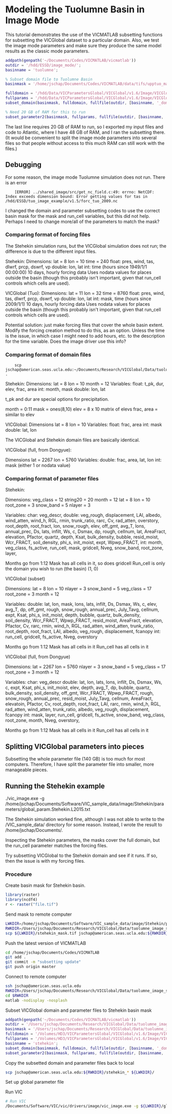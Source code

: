 # Modeling the Tuolumne Basin in Image Mode

This tutorial demonstrates the use of the VICMATLAB subsetting functions for subsetting the VICGlobal dataset to a particular domain. Also, we test the image mode parameters and make sure they produce the same model results as the classic mode parameters.

```matlab
addpath(genpath('~/Documents/Codes/VICMATLAB/vicmatlab'))
outdir = '/hdd/ESSD/image_mode/';
basinname = 'tuolumne';

% Subset domain file to Tuolumne Basin
basinmask = '/home/jschap/Documents/Codes/VICMATLAB/data/tifs/upptuo_mask.tif';

fulldomain = '/hdd/Data/VICParametersGlobal/VICGlobal/v1.6/Image/VICGlobal_domain.nc';
fullparams = '/hdd/Data/VICParametersGlobal/VICGlobal/v1.6/Image/VICGlobal_params.nc';
subset_domain(basinmask, fulldomain, fullfile(outdir, [basinname, '_domain.nc']));

% Need 20 GB of RAM for this to run
subset_parameter2(basinmask, fullparams, fullfile(outdir, [basinname, '_params.nc']));
```

The last line requires 20 GB of RAM to run, so I exported my input files and code to Atlantic, where I have 48 GB of RAM, and I ran the subsetting there. (It would be convenient to split the image mode parameters into several files so that people without access to this much RAM can still work with the files.)

## Debugging
For some reason, the image mode Tuolumne simulation does not run. There is an error 

		[ERROR] ../shared_image/src/get_nc_field.c:49: errno: NetCDF: Index exceeds dimension bound: Error getting values for tas in /hdd/ESSD/tuo_image_example/v1.5/forc_tuo_2009.nc 

I changed the domain and parameter subsetting codes to use the correct basin mask for the mask and run_cell variables, but this did not help. Perhaps I need to change more/all of the parameters to match the mask?

### Comparing format of forcing files

The Stehekin simulation runs, but the VICGlobal simulation does not run; the difference is due to the different input files. 

Stehekin:
Dimensions:
lat = 8
lon = 10
time = 240
float: pres, wind, tas, dlwrf, prcp, dswrf, vp
double: lon, lat
int: time (hours since 1949/1/1 00:00:00)
10 days, hourly forcing data
Uses nodata values for places outside the basin (though this probably isn't important, given that run_cell controls which cells are used). 

VICGlobal (Tuo):
Dimensions:
lat = 11
lon = 32
time = 8760
float: pres, wind, tas, dlwrf, prcp, dswrf, vp
double: lon, lat
int: mask, time (hours since 2009/1/1)
10 days, hourly forcing data
Uses nodata values for places outside the basin (though this probably isn't important, given that run_cell controls which cells are used). 

Potential solution: just make forcing files that cover the whole basin extent. Modify the forcing creation method to do this, as an option. Unless the time is the issue, in which case I might need to add hours, etc. to the description for the time variable. Does the image driver use this info?

### Comparing format of domain files

		scp jschap@american.seas.ucla.edu:~/Documents/Research/VICGlobal/Data/tuolumne_image_subsetting/stehekin_domain.nc .

Stehekin: 
Dimensions:
lat = 8
lon = 10
month = 12
Variables: 
float: t_pk, dur, elev, frac, area
int: month, mask
double: lon, lat

t_pk and dur are special options for precipitation.

month = 0:11
mask = ones(8,10)
elev = 8 x 10 matrix of elevs
frac, area = similar to elev

VICGlobal:
Dimensions
lat = 8
lon = 10
Variables:
float: frac, area
int: mask
double: lat, lon

The VICGlobal and Stehekin domain files are basically identical.

VICGlobal (full, from Dongyue):

Dimensions
lat = 2267
lon = 5760
Variables:
double: frac, area, lat, lon
int: mask (either 1 or nodata value)

### Comparing format of parameter files

Stehekin:

Dimensions:
veg_class = 12
string20 = 20
month = 12
lat = 8
lon = 10
root_zone = 3
snow_band = 5
nlayer = 3

Variables:
char: veg_descr, 
double: veg_rough, displacement, LAI, albedo, wind_atten, wind_h, RGL, rmin, trunk_ratio, rarc, Cv, rad_atten, overstory, root_depth, root_fract, lon, snow_rough, elev, off_gmt, avg_T, lons, annual_prec, Ds, lats, infilt, Ws, c, Dsmax, dp, rough, cellnum, lat, AreaFract, elevation, Pfactor, quartz, depth, Ksat, bulk_density, bubble, resid_moist, Wcr_FRACT, soil_density, phi_s, init_moist, expt, Wpwp_FRACT, 
int: month, veg_class, fs_active, run_cell, mask, gridcell, Nveg, snow_band, root_zone, layer, 

Months go from 1:12
Mask has all cells in it, so does gridcell
Run_cell is only the domain you wish to run (the basin) (1, 0)

VICGlobal (subset)

Dimensions: 
lat = 8
lon = 10
nlayer = 3
snow_band = 5
veg_class = 17
root_zone = 3
month = 12

Variables:
double: lat, lon, mask, lons, lats, infilt, Ds, Dsmax, Ws, c, elev, avg_T, dp, off_gmt, rough, snow_rough, annual_prec, July_Tavg, cellnum, expt, Ksat, phi_s, init_moist, depth, bubble, quartz, bulk_density, soil_density, Wcr_FRACT, Wpwp_FRACT, resid_moist, AreaFract, elevation, Pfactor, Cv, rarc, rmin, wind_h, RGL, rad_atten, wind_atten, trunk_ratio, root_depth, root_fract, LAI, albedo, veg_rough, displacement, fcanopy
int: run_cell, gridcell, fs_active, Nveg, overstory

Months go from 1:12
Mask has all cells in it
Run_cell has all cells in it

VICGlobal (full, from Dongyue)

Dimensions: 
lat = 2267
lon = 5760
nlayer = 3
snow_band = 5
veg_class = 17
root_zone = 3
month = 12

Variables:
char: veg_descr
double: lat, lon, lats, lons, infilt, Ds, Dsmax, Ws, c, expt, Ksat, phi_s, init_moist, elev, depth, avg_T, dp, bubble, quartz, bulk_density, soil_density, off_gmt, Wcr_FRACT, Wpwp_FRACT, rough, snow_rough, annual_prec, resid_moist, July_Tavg, cellnum, AreaFract, elevatoin, Pfactor, Cv, root_depth, root_fract, LAI, rarc, rmin, wind_h, RGL, rad_atten, wind_atten, trunk_ratio, albedo, veg_rough, displacement, fcanopy
int: mask, layer, run_cell, gridcell, fs_active, snow_band, veg_class, root_zone, month, Nveg, overstory, 

Months go from 1:12
Mask has all cells in it
Run_cell has all cells in it

## Splitting VICGlobal parameters into pieces

Subsetting the whole parameter file (140 GB) is too much for most computers. Therefore, I have split the parameter file into smaller, more manageable pieces. 

## Running the Stehekin example

./vic_image.exe -g /home/jschap/Documents/Software/VIC_sample_data/image/Stehekin/parameters/global_param.Stehekin.L2015.txt

The Stehekin simulation worked fine, although I was not able to write to the /VIC_sample_data/ directory for some reason. Instead, I wrote the result to /home/jschap/Documents/.

Inspecting the Stehekin parameters, the masks cover the full domain, but the run_cell parameter matches the forcing files.

Try subsetting VICGlobal to the Stehekin domain and see if it runs. If so, then the issue is with my forcing files.

### Procedure

Create basin mask for Stehekin basin.

```r
library(raster)
library(ncdf4)
r <- raster("file.tif")
```

Send mask to remote computer

```bash
LWKDIR=/home/jschap/Documents/Software/VIC_sample_data/image/Stehekin/parameters
RWKDIR=/Users/jschap/Documents/Research/VICGlobal/Data/tuolumne_image_subsetting
scp ${LWKDIR}/stehekin_mask.tif jschap@american.seas.ucla.edu:${RWKDIR}/ 
```

Push the latest version of VICMATLAB

```bash
cd /home/jschap/Documents/Codes/VICMATLAB
git add .
git commit -m "subsetting update"
git push origin master
```

Connect to remote computer
```bash
ssh jschap@american.seas.ucla.edu
RWKDIR=/Users/jschap/Documents/Research/VICGlobal/Data/tuolumne_image_subsetting
cd $RWKDIR
matlab -nodisplay -nosplash
```

Subset VICGlobal domain and parameter files to Stehekin basin mask
```matlab
addpath(genpath('~/Documents/Codes/VICMATLAB/vicmatlab'))
outdir = '/Users/jschap/Documents/Research/VICGlobal/Data/tuolumne_image_subsetting';
basinmask = '/Users/jschap/Documents/Research/VICGlobal/Data/tuolumne_image_subsetting/stehekin_mask.tif';
fulldomain = '/Volumes/HD3/VICParametersGlobal/VICGlobal/v1.6/Image/VICGlobal_domain.nc';
fullparams = '/Volumes/HD3/VICParametersGlobal/VICGlobal/v1.6/Image/VICGlobal_params.nc';
basinname = 'stehekin';
subset_domain(basinmask, fulldomain, fullfile(outdir, [basinname, '_domain.nc']));
subset_parameter2(basinmask, fullparams, fullfile(outdir, [basinname, '_params.nc']));
```

Copy the subsetted domain and parameter files back to local
```bash
scp jschap@american.seas.ucla.edu:${RWKDIR}/stehekin_* ${LWKDIR}/
```

Set up global parameter file

Run VIC
```bash 
# Run VIC
/Documents/Software/VIC/vic/drivers/image/vic_image.exe -g ${LWKDIR}/global_param.txt
```